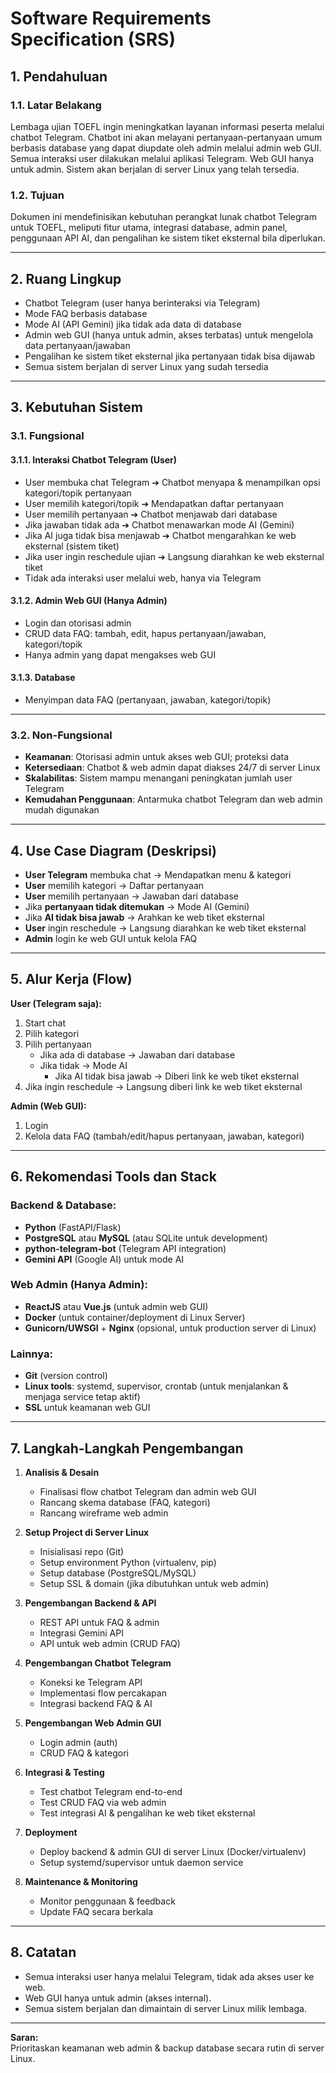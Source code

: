 # Software Requirements Specification (SRS)  
## 1. Pendahuluan

### 1.1. Latar Belakang
Lembaga ujian TOEFL ingin meningkatkan layanan informasi peserta melalui chatbot Telegram. Chatbot ini akan melayani pertanyaan-pertanyaan umum berbasis database yang dapat diupdate oleh admin melalui admin web GUI. Semua interaksi user dilakukan melalui aplikasi Telegram. Web GUI hanya untuk admin. Sistem akan berjalan di server Linux yang telah tersedia.

### 1.2. Tujuan
Dokumen ini mendefinisikan kebutuhan perangkat lunak chatbot Telegram untuk TOEFL, meliputi fitur utama, integrasi database, admin panel, penggunaan API AI, dan pengalihan ke sistem tiket eksternal bila diperlukan.

---

## 2. Ruang Lingkup

- Chatbot Telegram (user hanya berinteraksi via Telegram)
- Mode FAQ berbasis database
- Mode AI (API Gemini) jika tidak ada data di database
- Admin web GUI (hanya untuk admin, akses terbatas) untuk mengelola data pertanyaan/jawaban
- Pengalihan ke sistem tiket eksternal jika pertanyaan tidak bisa dijawab
- Semua sistem berjalan di server Linux yang sudah tersedia

---

## 3. Kebutuhan Sistem

### 3.1. Fungsional

#### 3.1.1. Interaksi Chatbot Telegram (User)
- User membuka chat Telegram ➔ Chatbot menyapa & menampilkan opsi kategori/topik pertanyaan
- User memilih kategori/topik ➔ Mendapatkan daftar pertanyaan
- User memilih pertanyaan ➔ Chatbot menjawab dari database
- Jika jawaban tidak ada ➔ Chatbot menawarkan mode AI (Gemini)
- Jika AI juga tidak bisa menjawab ➔ Chatbot mengarahkan ke web eksternal (sistem tiket)
- Jika user ingin reschedule ujian ➔ Langsung diarahkan ke web eksternal tiket
- Tidak ada interaksi user melalui web, hanya via Telegram

#### 3.1.2. Admin Web GUI (Hanya Admin)
- Login dan otorisasi admin
- CRUD data FAQ: tambah, edit, hapus pertanyaan/jawaban, kategori/topik
- Hanya admin yang dapat mengakses web GUI

#### 3.1.3. Database
- Menyimpan data FAQ (pertanyaan, jawaban, kategori/topik)

---

### 3.2. Non-Fungsional

- **Keamanan**: Otorisasi admin untuk akses web GUI; proteksi data
- **Ketersediaan**: Chatbot & web admin dapat diakses 24/7 di server Linux
- **Skalabilitas**: Sistem mampu menangani peningkatan jumlah user Telegram
- **Kemudahan Penggunaan**: Antarmuka chatbot Telegram dan web admin mudah digunakan

---

## 4. Use Case Diagram (Deskripsi)

- **User Telegram** membuka chat → Mendapatkan menu & kategori
- **User** memilih kategori → Daftar pertanyaan
- **User** memilih pertanyaan → Jawaban dari database
- Jika **pertanyaan tidak ditemukan** → Mode AI (Gemini)
- Jika **AI tidak bisa jawab** → Arahkan ke web tiket eksternal
- **User** ingin reschedule → Langsung diarahkan ke web tiket eksternal
- **Admin** login ke web GUI untuk kelola FAQ

---

## 5. Alur Kerja (Flow)

**User (Telegram saja):**  
1. Start chat  
2. Pilih kategori  
3. Pilih pertanyaan  
   - Jika ada di database → Jawaban dari database  
   - Jika tidak → Mode AI  
      - Jika AI tidak bisa jawab → Diberi link ke web tiket eksternal  
4. Jika ingin reschedule → Langsung diberi link ke web tiket eksternal

**Admin (Web GUI):**  
1. Login  
2. Kelola data FAQ (tambah/edit/hapus pertanyaan, jawaban, kategori)

---

## 6. Rekomendasi Tools dan Stack

### Backend & Database:
- **Python** (FastAPI/Flask)
- **PostgreSQL** atau **MySQL** (atau SQLite untuk development)
- **python-telegram-bot** (Telegram API integration)
- **Gemini API** (Google AI) untuk mode AI

### Web Admin (Hanya Admin):
- **ReactJS** atau **Vue.js** (untuk admin web GUI)
- **Docker** (untuk container/deployment di Linux Server)
- **Gunicorn/UWSGI** + **Nginx** (opsional, untuk production server di Linux)

### Lainnya:
- **Git** (version control)
- **Linux tools**: systemd, supervisor, crontab (untuk menjalankan & menjaga service tetap aktif)
- **SSL** untuk keamanan web GUI

---

## 7. Langkah-Langkah Pengembangan

1. **Analisis & Desain**
   - Finalisasi flow chatbot Telegram dan admin web GUI
   - Rancang skema database (FAQ, kategori)
   - Rancang wireframe web admin

2. **Setup Project di Server Linux**
   - Inisialisasi repo (Git)
   - Setup environment Python (virtualenv, pip)
   - Setup database (PostgreSQL/MySQL)
   - Setup SSL & domain (jika dibutuhkan untuk web admin)

3. **Pengembangan Backend & API**
   - REST API untuk FAQ & admin
   - Integrasi Gemini API
   - API untuk web admin (CRUD FAQ)

4. **Pengembangan Chatbot Telegram**
   - Koneksi ke Telegram API
   - Implementasi flow percakapan
   - Integrasi backend FAQ & AI

5. **Pengembangan Web Admin GUI**
   - Login admin (auth)
   - CRUD FAQ & kategori

6. **Integrasi & Testing**
   - Test chatbot Telegram end-to-end
   - Test CRUD FAQ via web admin
   - Test integrasi AI & pengalihan ke web tiket eksternal

7. **Deployment**
   - Deploy backend & admin GUI di server Linux (Docker/virtualenv)
   - Setup systemd/supervisor untuk daemon service

8. **Maintenance & Monitoring**
   - Monitor penggunaan & feedback
   - Update FAQ secara berkala

---

## 8. Catatan

- Semua interaksi user hanya melalui Telegram, tidak ada akses user ke web.
- Web GUI hanya untuk admin (akses internal).
- Semua sistem berjalan dan dimaintain di server Linux milik lembaga.

---

**Saran:**  
Prioritaskan keamanan web admin & backup database secara rutin di server Linux.
